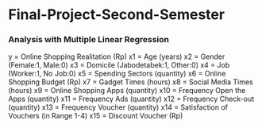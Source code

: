 # Final-Project-Second-Semester
### Analysis with Multiple Linear Regression
y = Online Shopping Realitation (Rp)
x1 = Age (years)
x2 = Gender (Female:1, Male:0)
x3 = Domicile (Jabodetabek:1, Other:0)
x4 = Job (Worker:1, No Job:0)
x5 = Spending Sectors (quantity)
x6 = Online Shopping Budget (Rp)
x7 = Gadget Times (hours)
x8 = Social Media Times (hours)
x9 = Online Shopping Apps (quantity)
x10 = Frequency Open the Apps (quantity)
x11 = Frequency Ads (quantity)
x12 = Frequency Check-out (quantity)
x13 = Frequency Voucher (quantity)
x14 = Satisfaction of Vouchers (in Range 1-4)
x15 = Discount Voucher (Rp)
